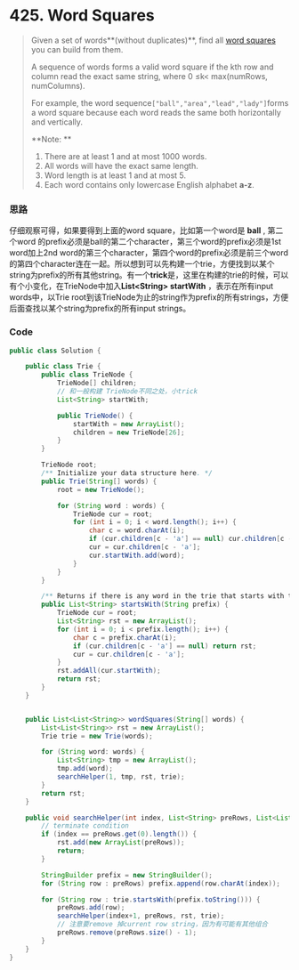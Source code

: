 # 425. Word Squares

> Given a set of words**\(without duplicates\)**, find all [word squares](https://en.wikipedia.org/wiki/Word_square) you can build from them.
>
> A sequence of words forms a valid word square if the kth row and column read the exact same string, where 0 ≤k&lt; max\(numRows, numColumns\).
>
> For example, the word sequence`["ball","area","lead","lady"]`forms a word square because each word reads the same both horizontally and vertically.
>
> **Note: **
>
> 1. There are at least 1 and at most 1000 words.
> 2. All words will have the exact same length.
> 3. Word length is at least 1 and at most 5.
> 4. Each word contains only lowercase English alphabet **a-z**.

### 思路

仔细观察可得，如果要得到上面的word square，比如第一个word是 **ball** , 第二个word 的prefix必须是ball的第二个character，第三个word的prefix必须是1st word加上2nd word的第三个character，第四个word的prefix必须是前三个word的第四个character连在一起。所以想到可以先构建一个trie，方便找到以某个string为prefix的所有其他string。有一个**trick**是，这里在构建的trie的时候，可以有个小变化，在TrieNode中加入**List&lt;String&gt; startWith** ，表示在所有input words中，以Trie root到该TrieNode为止的string作为prefix的所有strings，方便后面查找以某个string为prefix的所有input strings。

### Code

```java
public class Solution {

    public class Trie {
        public class TrieNode {
            TrieNode[] children;
            // 和一般构建 TrieNode不同之处，小trick
            List<String> startWith;

            public TrieNode() {
                startWith = new ArrayList();
                children = new TrieNode[26];
            }
        }

        TrieNode root;
        /** Initialize your data structure here. */
        public Trie(String[] words) {
            root = new TrieNode();

            for (String word : words) {
                TrieNode cur = root;
                for (int i = 0; i < word.length(); i++) {
                    char c = word.charAt(i);
                    if (cur.children[c - 'a'] == null) cur.children[c - 'a'] = new TrieNode();
                    cur = cur.children[c - 'a'];
                    cur.startWith.add(word);
                }
            }
        }

        /** Returns if there is any word in the trie that starts with the given prefix. */
        public List<String> startsWith(String prefix) {
            TrieNode cur = root;
            List<String> rst = new ArrayList();
            for (int i = 0; i < prefix.length(); i++) {
                char c = prefix.charAt(i);
                if (cur.children[c - 'a'] == null) return rst;
                cur = cur.children[c - 'a'];
            }
            rst.addAll(cur.startWith);
            return rst;
        }
    }


    public List<List<String>> wordSquares(String[] words) {
        List<List<String>> rst = new ArrayList();
        Trie trie = new Trie(words);

        for (String word: words) {
            List<String> tmp = new ArrayList();
            tmp.add(word);
            searchHelper(1, tmp, rst, trie);
        }  
        return rst;
    }

    public void searchHelper(int index, List<String> preRows, List<List<String>> rst, Trie trie) {
        // terminate condition
        if (index == preRows.get(0).length()) {
            rst.add(new ArrayList(preRows));
            return;
        }

        StringBuilder prefix = new StringBuilder();
        for (String row : preRows) prefix.append(row.charAt(index));

        for (String row : trie.startsWith(prefix.toString())) {
            preRows.add(row);
            searchHelper(index+1, preRows, rst, trie);
            // 注意要remove 掉current row string，因为有可能有其他组合
            preRows.remove(preRows.size() - 1);
        }
    }
}
```



